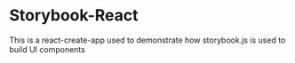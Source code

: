 # Storybook-React

This is a react-create-app used to demonstrate how storybook.js is used to build UI components
